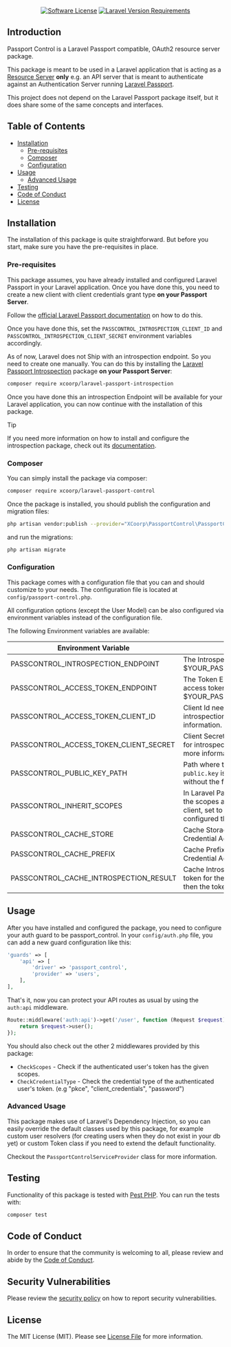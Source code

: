 <p align="center">
<a href="LICENSE"><img alt="Software License" src="https://img.shields.io/badge/license-MIT-brightgreen.svg?style=flat-square"></a>
<a href="composer.json"><img alt="Laravel Version Requirements" src="https://img.shields.io/badge/laravel-~11.0-gray?logo=laravel&style=flat-square&labelColor=F05340&logoColor=white"></a>
</p>


## Introduction
Passport Control is a Laravel Passport compatible, OAuth2 resource server package.

This package is meant to be used in a Laravel application that is acting as a
[Resource Server](https://www.oauth.com/oauth2-servers/the-resource-server/)
**only** e.g. an API server that is meant to authenticate against an Authentication Server 
running [Laravel Passport](https://laravel.com/docs/11.x/passport).

This project does not depend on the Laravel Passport package itself, but it does share some of the
same concepts and interfaces.

## Table of Contents

- [Installation](#installation)
    - [Pre-requisites](#pre-requisites) 
    - [Composer](#composer)
    - [Configuration](#configuration)
- [Usage](#usage)
    - [Advanced Usage](#advanced-usage) 
- [Testing](#testing)
- [Code of Conduct](#code-of-conduct)
- [License](#license)

## Installation

The installation of this package is quite straightforward. But before you start, make sure you have
the pre-requisites in place.

### Pre-requisites

This package assumes, you have already installed and configured Laravel Passport in your Laravel application.
Once you have done this, you need to create a new client with client credentials grant type  **on your Passport Server**.

Follow the [official Laravel Passport documentation](https://laravel.com/docs/11.x/passport#client-credentials-grant-tokens) on how to do this.

Once you have done this, set the `PASSCONTROL_INTROSPECTION_CLIENT_ID` and `PASSCONTROL_INTROSPECTION_CLIENT_SECRET` environment variables
accordingly.

As of now, Laravel does not Ship with an introspection endpoint. So you need to create one manually.
You can do this by installing the [Laravel Passport Introspection](https://github.com/xcoorp/laravel-passport-introspection) 
package **on your Passport Server**:

```bash
composer require xcoorp/laravel-passport-introspection
```

Once you have done this an introspection Endpoint will be available for your Laravel application, 
you can now continue with the installation of this package.

> [!TIP]
> If you need more information on how to install and configure the introspection package, check out its [documentation](https://github.com/xcoorp/laravel-passport-introspection/README.md).

### Composer
You can simply install the package via composer:

```bash
composer require xcoorp/laravel-passport-control
```

Once the package is installed, you should publish the configuration and migration files:

```bash
php artisan vendor:publish --provider="XCoorp\PassportControl\PassportControlServiceProvider"
```

and run the migrations:

```bash
php artisan migrate
```

### Configuration

This package comes with a configuration file that you can and should customize to your needs.
The configuration file is located at `config/passport-control.php`.

All configuration options (except the User Model) can be also configured via environment variables instead of the configuration file.

The following Environment variables are available:

| Environment Variable                   | Value                                                                                                                                              | Default                           |
|----------------------------------------|----------------------------------------------------------------------------------------------------------------------------------------------------|-----------------------------------|
| PASSCONTROL_INTROSPECTION_ENDPOINT     | The Introspection Endpoint URL. Usually $YOUR_PASSPORT_SERVER/oauth/introspect                                                                     | http://localhost/oauth/introspect |
| PASSCONTROL_ACCESS_TOKEN_ENDPOINT      | The Token Endpoint URL to receive a new access token. Usually $YOUR_PASSPORT_SERVER/oauth/token                                                    | http://localhost/oauth/token      |
| PASSCONTROL_ACCESS_TOKEN_CLIENT_ID     | Client Id needed to get the access token for introspection. Check [Pre-requisites](#pre-requisites) for more information.                          |                                   |
| PASSCONTROL_ACCESS_TOKEN_CLIENT_SECRET | Client Secret needed to get the access token for introspection. Check [Pre-requisites](#pre-requisites) for more information.                      |                                   |
| PASSCONTROL_PUBLIC_KEY_PATH            | Path where the public key file `oauth-public.key` is stored. NOTE: Specify the path without the filename.                                          | Laravel Storage Path (storage)    |
| PASSCONTROL_INHERIT_SCOPES             | In Laravel Passport, you can configure that the scopes are inherited from the parent client, set to true if you have passport configured that way. | False                             |
| PASSCONTROL_CACHE_STORE                | Cache Storage used for storing the Client Credential Access Token                                                                                  | `CACHE_STORE`, file               |
| PASSCONTROL_CACHE_PREFIX               | Cache Prefix used for storing the Client Credential Access Token                                                                                   | xcoorp_passcontrol_               |
| PASSCONTROL_CACHE_INTROSPECTION_RESULT | Cache Introspection Endpoint results to a token for the given time (but never longer then the tokens expiry)                                       | null (Don't cache)                |

## Usage

After you have installed and configured the package, you need to configure your auth guard to be passport_control.
In your `config/auth.php` file, you can add a new guard configuration like this:

```php
'guards' => [
    'api' => [
        'driver' => 'passport_control',
        'provider' => 'users',
    ],
],
```

That's it, now you can protect your API routes as usual by using the `auth:api` middleware.

```php
Route::middleware('auth:api')->get('/user', function (Request $request) {
    return $request->user();
});
```

You should also check out the other 2 middlewares provided by this package:

- `CheckScopes` - Check if the authenticated user's token has the given scopes.
- `CheckCredentialType` - Check the credential type of the authenticated user's token. (e.g "pkce", "client_credentials", "password")

### Advanced Usage

This package makes use of Laravel's Dependency Injection, so you can easily override the default classes used by this package, for example
custom user resolvers (for creating users when they do not exist in your db yet) or custom Token class if you need to extend the default functionality.

Checkout the `PassportControlServiceProvider` class for more information.

## Testing

Functionality of this package is tested with [Pest PHP](https://pestphp.com/).
You can run the tests with:

``` bash
composer test
```

## Code of Conduct

In order to ensure that the community is welcoming to all, please review and abide by
the [Code of Conduct](CODE_OF_CONDUCT.md).

## Security Vulnerabilities

Please review the [security policy](SECURITY.md) on how to report security vulnerabilities.

## License

The MIT License (MIT). Please see [License File](LICENSE) for more information.
